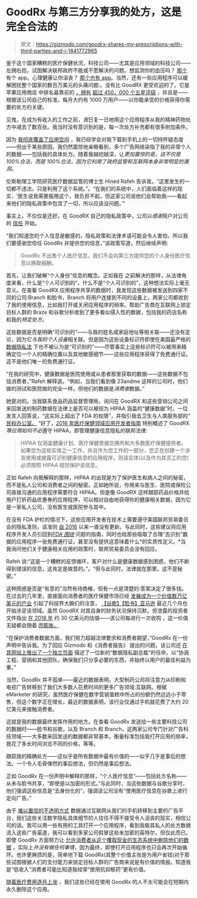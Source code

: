 # GoodRx 与第三方分享我的处方，这是完全合法的

> 原文：<https://gizmodo.com/goodrx-shares-my-prescriptions-with-third-parties-and-i-1841772965>

鉴于这个国家糟糕的医疗保健状况，科技公司——尤其是应用领域的科技公司——左拥右抱，试图解决联邦政府不能或不愿解决的问题。想监测你的血压吗？ [那个](https://www.healthline.com/health/heart-disease/top-iphone-android-apps#bloodpressure-monitor) 有个 app。心理健康让你沮丧？ [那个也有 app](https://jezebel.com/the-spooky-loosely-regulated-world-of-online-therapy-1841791137)。当然，还有一些应用程序可以缓解困扰整个国家的数百万美元的头痛问题:。没有比 GoodRX 更受欢迎的了。它是苹果应用商店 中排名最靠前的 [，拥有](https://www.similarweb.com/apps/top/apple/store-rank/us/medical/top-free/iphone) [超过 450，000 个五星评级](https://sensortower.com/ios/us/goodrx/app/goodrx-save-on-prescriptions/485357017/overview) ，并且是——根据该公司自己的标准，每月大约有 1000 万用户——以你能承受的价格获得你需要的处方的关键。



见鬼，在成为有收入的工作之前，*我*日复一日地用这个应用程序从我的精神药物处方中减去了数百张。我当时没有意识到的是，每一次处方补充都有很多附加条件。

因为 [我彻底覆盖了应用空间](https://gizmodo.com/dating-apps-caught-sharing-your-details-with-dozens-of-1840997236) ，我已经学会对我下载到手机上的一切持怀疑态度——但出于某些原因，我仍然震惊地亲眼看到，多个广告网络染指了我的非常个人的数据——包括我的具体处方。随着我越挖越深，让*更加震惊的是，这不仅是 100%合法，而是 100%合法，因为它利用了政府监管和互联网本身非常明显的漏洞。*

伦斯勒理工学院研究医疗数据监管的博士生 Hined Rafeh 告诉我，“这里发生的一切都不违法，只是利用了这个系统。”。“在我们的系统中，人们面临着这样的现实，‘医生说我需要服用这个，我负担不起，但这家公司说他们会帮助我——看起来他们的隐私政策中包含了一切，所以应该没问题。’"

事实上，不仅仅是还好。在 GoodRX 自己的隐私政策中，公司以*感谢*用户对公司的 [信任](https://support.goodrx.com/hc/en-us/articles/115005228506-Privacy-Policy) 开始。

“我们知道您的个人信息是敏感的，隐私政策和法律术语可能会令人害怕，所以我们要感谢您信任 GoodRx 并提供您的信息，”该政策写道，然后继续声明:

> GoodRx 不出售个人医疗信息。我们不会向第三方提供您的个人身份医疗信息以换取报酬。

首先，让我们破解“个人身份”信息的概念。正如我在 之前解决的那样，从法律角度来看，什么是“个人可识别的”，什么不是“个人可识别的”，这种想法实际上毫无意义。在查看 GoodRX 应用程序共享的数据时，我发现这些数据被发送到四家不同的公司:Branch 和脸书，Branch 将用户连接到不同的设备上，两家公司都收到了我的使用信息，比如我打开或关闭应用程序的频率。帮助广告商在互联网上锁定目标人群的 Braze 和谷歌分析收到了更多看似侵入性的数据，包括我的药店名称和我的*特定处方*。

这些数据是否是明确“可识别的”——与我的姓名或家庭地址等相关联——还没有定论，因为它*与我的个人设备*相关联。但是因为这些设备标识符即使在美国最严格的 [数据隐私法](https://gizmodo.com/the-chaos-of-californias-new-privacy-law-has-already-be-1840730477) 下也不被认为是“可识别的”——尽管事实上这些标识符可以被用来精确定位一个人的精确位置以及其他敏感细节——这些应用程序获得了免费通行证。这不是他们唯一的免费通行证。

“在我的研究中，健康数据是医院使用或从患者那里获取的数据——这些数据不包括消费者，”Rafeh 解释道。“例如，当我们看到像 23andme 这样的公司时，他们做的测试和医院做的完全一样。但他们的数据是*消费者*数据。”

她是对的。当我联系食品药品监督管理局，询问在 GoodRX 和这些营销公司之间来回发送的制药数据在法律上是否可以被视为 HIPAA 涵盖的“健康数据”时，一位发言人回答说，“这实际上超出了 FDA 的权限”，并指引我去卫生与人类服务部的“ [民权办公室。](https://hipaaqsportal.hhs.gov/) “好了，[2016 年医疗保健领域应用开发者指南](https://hipaaqsportal.hhs.gov/community-library/accounts/92/925889/Public/OCR-health-app-developer-scenarios-2-2016.pdf) 特别概述了 GoodRX *等应用如何不必*遵守 HIPAA，即管理健康信息隐私的联邦法律:

> HIPAA 仅涵盖健康计划、医疗保健票据交换所和大多数医疗保健提供者。如果您为这些实体之一工作，并且作为您工作的一部分，您正在创建一个涉及使用或披露可识别健康信息的应用程序，则该实体(以及作为其员工的您)必须按照 HIPAA 规则保护该信息。

正如 Rafeh 向我解释的那样，HIPAA 的出现是为了保护医生和病人之间的秘密，而不是私人公司和消费者之间的秘密。正如她所说，你用来与医生、医院或保险公司直接沟通的应用程序需要符合 HIPAA。但是像 GoodRX 这样跟踪药品价格并给用户打折药品优惠券的应用程序，可以相对自由地获得你的健康相关数据，因为它是一家私人公司，没有医生或医院参与其中。

在没有 FDA 护栏的情况下，这些应用开发者在技术上需要遵守美国联邦贸易委员会的隐私准则，该准则 [自 2016](https://www.ftc.gov/tips-advice/business-center/guidance/mobile-health-app-developers-ftc-best-practices) 以来一直没有更新。与此同时，这些建议将应用程序开发人员引回到[*FDA 围绕*](https://www.hhs.gov/hipaa/for-professionals/privacy/special-topics/de-identification/index.html) 问题的指南，同时也给那些吸取了合理“去识别”数据的应用程序一张免费通行证，甚至没有提供这意味着什么*的实质性定义。*当我询问他们关于健康相关应用的政策时，联邦贸易委员会没有回应。

Rafeh 说:“这是一个糟糕的反馈循环，客户对什么是健康数据感到困惑，他们不断得到错误的信息，这肯定是故意的。”。“但与此同时，法律就在那里。这不是秘密。”

这种困惑是否是“有意的”当然有待商榷，但有一点是清楚的:答案决定了很多钱。在过去的几年里，直接面向消费者的医疗保健市场已经 [发展成为一个价值数万亿美元的产业](https://insider.fitt.co/direct-to-consumer-healthcare-startups/) 引起了科技界大腕们的注意， [【谷歌】](https://www.forbes.com/sites/kateoflahertyuk/2020/02/21/googles-2-billion-fitbit-deal-time-to-quit-your-smartwatch/#193c9bc73108)[【脸书】](https://techcrunch.com/2019/10/28/facebook-unveils-its-first-foray-into-personal-digital-healthcare-tools/)[亚马逊](https://econsultancy.com/what-amazon-s-entry-into-the-pharmacy-market-might-mean-for-pharma-marketers/) 最近几个月也开始涉足该领域。虽然 GoodRX 对其自身的财务状况保持沉默，但泄露的投资者文件指出 [在 2018 年](https://www.providenthp.com/wp-content/uploads/2018/10/Q3-2018-Pharmacy-Services-Newsletter.pdf) 约 30 亿美元的估值——该公司每进行一次收购 ，这一价值无疑都会随着 [而膨胀。](https://www.businesswire.com/news/home/20190926005216/en/GoodRx-Expands-Healthcare-Services-Introduction-GoodRx-Care)

“在保护消费者数据方面，我们努力超越法律要求和消费者期望，”GoodRx 在一份声明中告诉我。为了回应 Gizmodo 和《消费者报告》 提出的问题，该公司还 [在其网站上推出了一个独立页面](https://www.goodrx.com/blog/goodrx-data-privacy/) 描述了一位新的“数据隐私副总裁”的任命，以“协调工程、营销和其他团队，确保我们只分享必要的东西，并始终以用户的最佳利益为重。”

当然，GoodRx 并不孤单——最近的数据表明，大型制药公司将注意力从印刷和电视广告转移到了我们大多数人花费时间的更多广告领域:互联网。根据 eMarketer 的研究，虽然医疗保健在数字营销蛋糕中所占的份额仍然远远小于零售，但这个数字正在增长，最近的数据表明，该行业仅通过手机就花费了大约 20 亿美元来接触消费者。

这就是我的数据最终发挥作用的地方。在查看 GoodRx 发送给一些主要科技公司的数据时——脸书和谷歌，以及 Branch 和 Branch，这两家公司专门针对广告科技领域——大多数来回发送的数据都非常基本。衡量标准包括我打开应用的频率，我花了多长时间浏览不同的价格，等等。

跟踪我的精确处方——这似乎是所有数据中最有价值的——似乎几乎是事后的想法。一个令人毛骨悚然的事后想法，但仍然是事后想法。

正如 GoodRx 在一份声明中解释的那样，“个人医疗信息”——包括处方名称——从未与脸书共享，“即使是以加密的形式。”与此同时，当这些数据与谷歌分享时，他们强调这些信息是“去身份化的”，强调该公司没有“使用医疗信息在谷歌上进行定向广告。”

由于 [难以置信的不透明方式](https://pubmatic.com/blog/transparency-ad-tech/) 数据通过互联网从我们的手机转移到主要的广告平台，我们这些关注数字隐私具体细节的人往往不得不接受令人沮丧的现实，相信公司的话。我可以用一些有用的工具打开一个应用程序，看到我极其私人的处方数据流入这些广告渠道，我可以看到多家公司假冒这些未加密的英特尔，但仅此而已。即使 GoodRx 方面努力让 [允许消费者从这个攫取现金的生态系统中删除他们的数据](https://privacyportal-cdn.onetrust.com/dsarwebform/ee5fd780-9c3f-4334-ac1d-9422f66e0446/9ff706e8-30f7-43a0-ba1a-365d14fd1e3f.html) ，实际上*并没有做任何事情*，因为最终，即使打开应用程序也只会再次开始循环。也许更麻烦的是，简单地下载 GoodRx(其整个价值主张是为用户省钱)对于那些试图根据人们的支付能力来锁定目标人群的广告商来说是有价值的情报。知道我是“低收入”消费者可能比知道我经常“使用抗抑郁药”更有价值。

[随着医疗费用逐月上涨](https://www.pgpf.org/blog/2019/05/healthcare-costs-for-americans-projected-to-grow-at-an-alarmingly-high-rate) ，我们这些已经在使用 GoodRx 的人不太可能会在短期内永久删除这个应用。